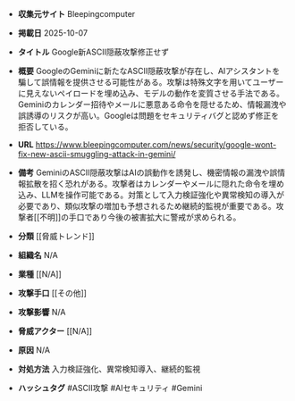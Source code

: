 - **収集元サイト**
Bleepingcomputer

- **掲載日**
2025-10-07

- **タイトル**
Google新ASCII隠蔽攻撃修正せず

- **概要**
GoogleのGeminiに新たなASCII隠蔽攻撃が存在し、AIアシスタントを騙して誤情報を提供させる可能性がある。攻撃は特殊文字を用いてユーザーに見えないペイロードを埋め込み、モデルの動作を変質させる手法である。Geminiのカレンダー招待やメールに悪意ある命令を隠せるため、情報漏洩や誤誘導のリスクが高い。Googleは問題をセキュリティバグと認めず修正を拒否している。

- **URL**
https://www.bleepingcomputer.com/news/security/google-wont-fix-new-ascii-smuggling-attack-in-gemini/

- **備考**
GeminiのASCII隠蔽攻撃はAIの誤動作を誘発し、機密情報の漏洩や誤情報拡散を招く恐れがある。攻撃者はカレンダーやメールに隠れた命令を埋め込み、LLMを操作可能である。対策として入力検証強化や異常検知の導入が必要であり、類似攻撃の増加も予想されるため継続的監視が重要である。攻撃者[[不明]]の手口であり今後の被害拡大に警戒が求められる。

- **分類**
[[脅威トレンド]]

- **組織名**
N/A

- **業種**
[[N/A]]

- **攻撃手口**
[[その他]]

- **攻撃影響**
N/A

- **脅威アクター**
[[N/A]]

- **原因**
N/A

- **対処方法**
入力検証強化、異常検知導入、継続的監視

- **ハッシュタグ**
#ASCII攻撃 #AIセキュリティ #Gemini
